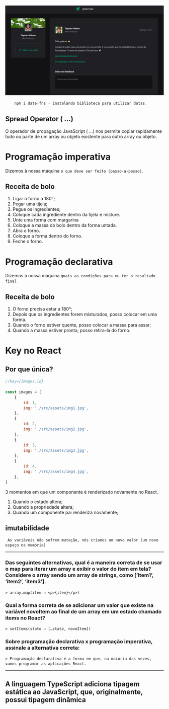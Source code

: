 ![image description](/src/assets/printProjectReadme.jpg)


```js
    npm i date-fns - instalando biblioteca para utilizar datas.
```

## Spread Operator ( ...)

O operador de propagação JavaScript ( ...) nos permite copiar rapidamente todo ou parte de um array ou objeto existente para outro array ou objeto.
    

# Programação imperativa 

Dizemos à nossa máquina `o que deve ser feito (passo-a-passo)`.

## Receita de bolo

1. Ligar o forno a 180°; 
2. Pegar uma tijela;
3. Pegue os ingredientes;
4. Coloque cada ingrediente dentro da tijela e misture.
5. Unte uma forma com margarina
6. Coloque a massa do bolo dentro da forma untada.
7. Abra o forno.
8. Coloque a forma dentro do forno.
8. Feche o forno.

# Programação declarativa

Dizemos à nossa máquina `quais as condições para eu ter o resultado final`

## Receita de bolo

1. O forno precisa estar a 180°;
2. Depois que os ingredientes forem misturados, posso colocar em uma forma.
3. Quando o forno estiver quente, posso colocar a massa para assar;
4. Quando a massa estiver pronta, posso retira-la do forno.


# Key no React

## Por que única?
```js
//key={images.id}

const images = [
    {
        id: 1,
        img: './src/assets/img1.jpg',
    },
    {
        id: 2,
        img: './src/assets/img2.jpg',
    },
    {
        id: 3,
        img: './src/assets/img3.jpg',
    },
    {
        id: 4,
        img: './src/assets/img4.jpg',
    },
]
```

3 momentos em que um componente é renderizado novamente no React.

1. Quando o estado altera;
2. Quando a propriedade altera;
3. Quando um componente pai renderiza novamente;

## imutabilidade

```
 As variáveis não sofrem mutação, nós criamos um novo valor (um novo espaço na memória)
```

---
### Das seguintes alternativas, qual é a maneira correta de se usar o map para iterar um array e exibir o valor do item em tela? Considere o array sendo um array de strings, como [’item1’, ‘item2’, ‘item3’].

    > array.map(item ⇒ <p>{item}</p>)

### Qual a forma correta de se adicionar um valor que existe na variável novoItem ao final de um array em um estado chamado items no React?

    > setItems(state ⇒ […state, novoItem])

### Sobre programação declarativa x programação imperativa, assinale a alternativa correta:

    > Programação declarativa é a forma em que, na maioria das vezes, vamos programar as aplicações React.

---
## A linguagem TypeScript adiciona tipagem estática ao JavaScript, que, originalmente, possui tipagem dinâmica


